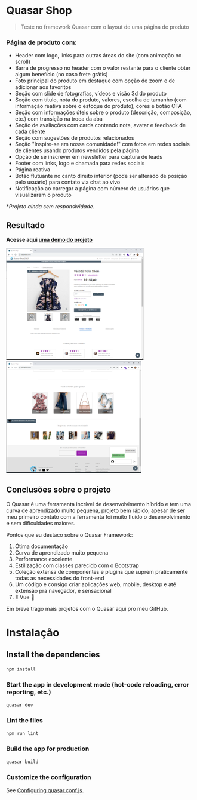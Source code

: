 # Quasar Shop

> Teste no framework Quasar com o layout de uma página de produto

### **Página de produto com:**

- Header com logo, links para outras áreas do site (com animação no scroll)
- Barra de progresso no header com o valor restante para o cliente obter algum benefício (no caso frete grátis)
- Foto principal do produto em destaque com opção de zoom e de adicionar aos favoritos
- Seção com slide de fotografias, vídeos e visão 3d do produto
- Seção com título, nota do produto, valores, escolha de tamanho (com informação reativa sobre o estoque do produto), cores e botão CTA
- Seção com informações úteis sobre o produto (descrição, composição, etc.) com transição na troca da aba
- Seção de avaliações com cards contendo nota, avatar e feedback de cada cliente
- Seção com sugestões de produtos relacionados
- Seção "Inspire-se em nossa comunidade!" com fotos em redes sociais de clientes usando produtos vendidos pela página
- Opção de se inscrever em newsletter para captura de leads
- Footer com links, logo e chamada para redes sociais
- Página reativa
- Botão flutuante no canto direito inferior (pode ser alterado de posição pelo usuário) para contato via chat ao vivo
- Notificação ao carregar a página com número de usuários que visualizaram o produto

\*_Projeto ainda sem responsividade._

## Resultado

**Acesse aqui [uma demo do projeto](https://quasarshop.netlify.app/)**

<code><img height="300" src="screenshot.png"></code>
<code><img height="300" src="screenshot1.png"></code>

## Conclusões sobre o projeto

O Quasar é uma ferramenta incrível de desenvolvimento híbrido e tem uma curva de aprendizado muito pequena, projeto bem rápido, apesar de ser meu primeiro contato com a ferramenta foi muito fluido o desenvolvimento e sem dificuldades maiores.

Pontos que eu destaco sobre o Quasar Framework:

1. Ótima documentação
2. Curva de aprendizado muito pequena
3. Performance excelente
4. Estilização com classes parecido com o Bootstrap
5. Coleção extensa de componentes e plugins que suprem praticamente todas as necessidades do front-end
6. Um código e consigo criar aplicações web, mobile, desktop e até extensão pra navegador, é sensacional
7. É Vue 💚

Em breve trago mais projetos com o Quasar aqui pro meu GitHub.

# Instalação

## Install the dependencies

```bash
npm install
```

### Start the app in development mode (hot-code reloading, error reporting, etc.)

```bash
quasar dev
```

### Lint the files

```bash
npm run lint
```

### Build the app for production

```bash
quasar build
```

### Customize the configuration

See [Configuring quasar.conf.js](https://quasar.dev/quasar-cli/quasar-conf-js).
